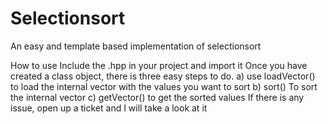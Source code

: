 # Selectionsort
An easy and template based implementation of selectionsort

How to use
Include the .hpp in your project and import it
Once you have created a class object, there is three easy steps to do.
a) use loadVector() to load the internal vector with the values you want to sort
b) sort() To sort the internal vector
c) getVector() to get the sorted values
If there is any issue, open up a ticket and I will take a look at it
